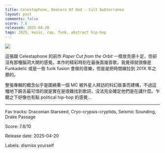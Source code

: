 ```yaml
---
title: Celestaphone, Dealers Of God - Cult Subterranea
layout: post
comments: false
score: 7.8
released: 2025-04-20
tags: 2025, music, rap, funk, abstract hip-hop
---
```


![](https://i.discogs.com/Z33WC4HDeQRzyI1GSL7gQ4Gcssfl4ouMcHedMFfEoBo/rs:fit/g:sm/q:90/h:600/w:600/czM6Ly9kaXNjb2dz/LWRhdGFiYXNlLWlt/YWdlcy9SLTMzNzYx/NjA0LTE3NDUxODY4/MjgtNzEwMC5qcGVn.jpeg)

這張跟 Celestaphone 的前作 _Paper Cut from the Orbit_ 一樣放克感十足，但卻沒有那種腦洞大開的感覺。本作的精彩時刻在最後面幾首歌，我覺得就很像是 Funkadelic 或是一些 funk fusion 會做的音樂，但是是把時間線拉到 201X 年之類的。

整張專輯的概念似乎是圍繞著一個 MC 被外星人拜訪的科幻故事而建構，不過這種地下饒舌最可惜的就是實在是很難找到歌詞，沒法完全確定他們是在講什麼。乍聽之下好像也有點 political hip-hop 的感覺...

---

Fav tracks: Draconian Starseed, Cryo-crypsis-cryptids, Seismic Sounding, Drake Passage

Score: 7.8/10

Release date: 2025-04-20

Labels: dismiss yourself

